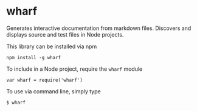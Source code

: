 # wharf

Generates interactive documentation from markdown files. Discovers and displays source and test files in Node projects.

This library can be installed via npm

    npm install -g wharf

To include in a Node project, require the `wharf` module

    var wharf = require('wharf')
    
To use via command line, simply type

    $ wharf
